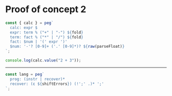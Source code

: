 # Proof of concept 2

```javascript
const { calc } = peg`
  calc: expr $
  expr: term % ("+" | "-") ${fold}
  term: fact % ("*" | "/") ${fold}
  fact: $num | '(' expr ')'
  $num: '-'? [0-9]+ ('.' [0-9]*)? ${raw(parseFloat)}
`;

console.log(calc.value("2 + 3"));
```

---

```javascript
const lang = peg`
  prog: (instr | recover)*
  recover: (ε ${shiftErrors}) (!';' .)* ';'
`;
```
